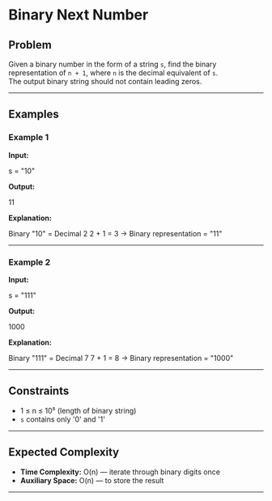 # Binary Next Number

## Problem
Given a binary number in the form of a string `s`, find the binary representation of `n + 1`, where `n` is the decimal equivalent of `s`.  
The output binary string should not contain leading zeros.

---

## Examples

### Example 1
**Input:**

s = "10"

**Output:**

11

**Explanation:**

Binary "10" = Decimal 2
2 + 1 = 3 → Binary representation = "11"


---

### Example 2
**Input:**

s = "111"

**Output:**

1000

**Explanation:**

Binary "111" = Decimal 7
7 + 1 = 8 → Binary representation = "1000"


---

## Constraints
- 1 ≤ n ≤ 10⁵ (length of binary string)
- `s` contains only '0' and '1'

---

## Expected Complexity
- **Time Complexity:** O(n) — iterate through binary digits once  
- **Auxiliary Space:** O(n) — to store the result

---
